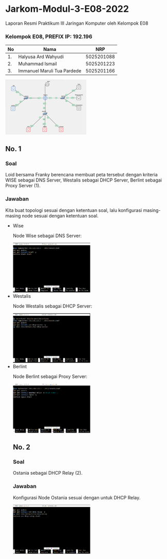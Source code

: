 # Jarkom-Modul-3-E08-2022
Laporan Resmi Praktikum III Jaringan Komputer oleh Kelompok E08
### Kelompok E08, PREFIX IP: 192.196
| **No** | **Nama** | **NRP** |
| - | - | - |
| 1. | Halyusa Ard Wahyudi | 5025201088 |
| 2. | Muhammad Ismail | 5025201223 |
| 3. | Immanuel Maruli Tua Pardede | 5025201166 |

<img src="https://github.com/halyusa16/Jarkom-Modul-3-E08-2022/blob/main/img/Topologi.png" width=50%>

## No. 1
### Soal
Loid bersama Franky berencana membuat peta tersebut dengan kriteria WISE sebagai DNS Server, Westalis sebagai DHCP Server, Berlint sebagai Proxy Server (1).

### Jawaban
Kita buat topologi sesuai dengan ketentuan soal, lalu konfigurasi masing-masing node sesuai dengan ketentuan soal.

<ul>
  <li>Wise</li>
  
Node Wise sebagai DNS Server:

<img src="https://github.com/halyusa16/Jarkom-Modul-3-E08-2022/blob/main/img/No1_Wise.png" width=50%>

 <li>Westalis</li>
  
Node Westalis sebagai DHCP Server:

<img src="https://github.com/halyusa16/Jarkom-Modul-3-E08-2022/blob/main/img/No1_Westalis.png" width=50%>

 <li>Berlint</li> 
  
Node Berlint sebagai Proxy Server:

<img src="https://github.com/halyusa16/Jarkom-Modul-3-E08-2022/blob/main/img/No1_Berlint.png" width=50%>

## No. 2
### Soal
Ostania sebagai DHCP Relay (2).

### Jawaban
  
Konfigurasi Node Ostania sesuai dengan untuk DHCP Relay.
  
<img src="https://github.com/halyusa16/Jarkom-Modul-3-E08-2022/blob/main/img/No2_Ostania.png" width=50%>


